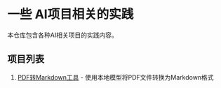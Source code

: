 # 一些 AI项目相关的实践

本仓库包含各种AI相关项目的实践内容。

## 项目列表

1. [PDF转Markdown工具](./pdf_tools) - 使用本地模型将PDF文件转换为Markdown格式 